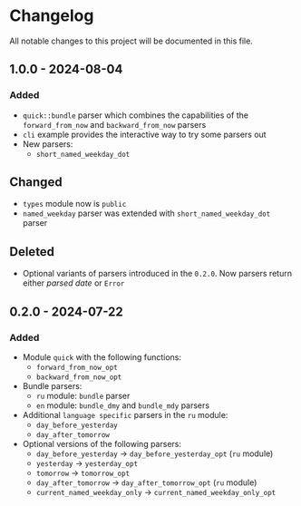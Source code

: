 # Changelog

All notable changes to this project will be documented in this file.

## 1.0.0 - 2024-08-04
### Added
- `quick::bundle` parser which combines the capabilities of the `forward_from_now` and `backward_from_now` parsers
- `cli` example  provides the interactive way to try some parsers out
- New parsers:
    - `short_named_weekday_dot`

## Changed
- `types` module now is `public`
- `named_weekday` parser was extended with `short_named_weekday_dot` parser

## Deleted
- Optional variants of parsers introduced in the `0.2.0`. Now parsers return either *parsed date* or `Error`

## 0.2.0 - 2024-07-22
### Added
- Module `quick` with the following functions:
    - `forward_from_now_opt`
    - `backward_from_now_opt`
- Bundle parsers:
    - `ru` module: `bundle` parser
    - `en` module: `bundle_dmy` and `bundle_mdy` parsers
- Additional `language specific` parsers in the `ru` module:
    - `day_before_yesterday`
    - `day_after_tomorrow`
- Optional versions of the following parsers:
    - `day_before_yesterday` -> `day_before_yesterday_opt` (`ru` module)
    - `yesterday` -> `yesterday_opt`
    - `tomorrow` -> `tomorrow_opt`
    - `day_after_tomorrow` -> `day_after_tomorrow_opt` (`ru` module)
    - `current_named_weekday_only` -> `current_named_weekday_only_opt`